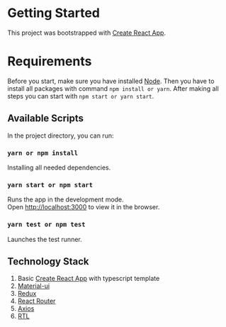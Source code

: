 # Getting Started

This project was bootstrapped with [Create React App](https://github.com/facebook/create-react-app).

# Requirements

Before you start, make sure you have installed [Node](https://nodejs.org/en/).
Then you have to install all packages with command `npm install or yarn`.
After making all steps you can start with `npm start or yarn start`.

## Available Scripts

In the project directory, you can run:

### `yarn or npm install`

Installing all needed dependencies.

### `yarn start or npm start`

Runs the app in the development mode.\
Open [http://localhost:3000](http://localhost:3000) to view it in the browser.

### `yarn test or npm test`

Launches the test runner.

## Technology Stack

1. Basic [Create React App](https://create-react-app.dev/) with typescript template
2. [Material-ui](https://material-ui.com/)
3. [Redux](https://redux.js.org/)
4. [React Router](https://reactrouter.com/)
5. [Axios](https://github.com/axios/axios)
6. [RTL](https://testing-library.com/)
